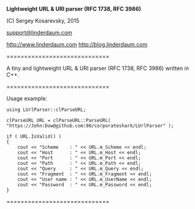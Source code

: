 **Lightweight URL & URI parser (RFC 1738, RFC 3986)**

(C) Sergey Kosarevsky, 2015

support@linderdaum.com

http://www.linderdaum.com
http://blog.linderdaum.com

=============================

A tiny and lightweight URL & URI parser (RFC 1738, RFC 3986) written in C++.

=============================

Usage example:

	using LUrlParser::clParseURL;

	clParseURL URL = clParseURL::ParseURL( "https://John:Dow@github.com:80/corporateshark/LUrlParser" );

	if ( URL.IsValid() )
	{
		cout << "Scheme    : " << URL.m_Scheme << endl;
		cout << "Host      : " << URL.m_Host << endl;
		cout << "Port      : " << URL.m_Port << endl;
		cout << "Path      : " << URL.m_Path << endl;
		cout << "Query     : " << URL.m_Query << endl;
		cout << "Fragment  : " << URL.m_Fragment << endl;
		cout << "User name : " << URL.m_UserName << endl;
		cout << "Password  : " << URL.m_Password << endl;
	}

=============================
